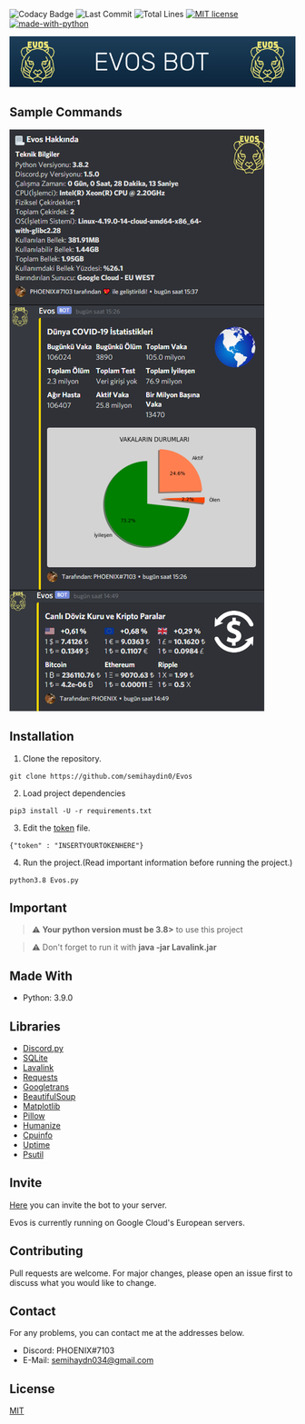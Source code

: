 <!--
*** Semih Aydın 2021
-->
![Codacy Badge](https://app.codacy.com/project/badge/Grade/4c254313de2d4ca0a5d6d5813b981117)
![Last Commit](https://img.shields.io/github/last-commit/semihaydin0/Evos)
![Total Lines](https://img.shields.io/tokei/lines/github/semihaydin0/Evos)
[![MIT license](https://img.shields.io/badge/License-MIT-blue.svg)](https://lbesson.mit-license.org/)
[![made-with-python](https://img.shields.io/badge/Made%20with-Python-1f425f.svg)](https://www.python.org/)

![Evos](./images/evosBanner.jpg)

## Sample Commands

![Example](./images/exampleCommands.png)

## Installation
  1. Clone the repository.
```
git clone https://github.com/semihaydin0/Evos
```
  2. Load project dependencies
```
pip3 install -U -r requirements.txt
```
  3. Edit the [token](https://github.com/semihaydin0/Evos/blob/main/data/Token.json) file.
```
{"token" : "INSERTYOURTOKENHERE"}
```
  4. Run the project.(Read important information before running the project.)
```
python3.8 Evos.py
```

## Important

> :warning: **Your python version must be 3.8>** to use this project

> :warning: Don't forget to run it with **java -jar Lavalink.jar**

## Made With

*   Python: 3.9.0

## Libraries

*   [Discord.py](https://github.com/Rapptz/discord.py)
*   [SQLite](https://github.com/sqlite/sqlite)
*   [Lavalink](https://github.com/Frederikam/Lavalink)
*   [Requests](https://github.com/psf/requests)
*   [Googletrans](https://github.com/ssut/py-googletrans)
*   [BeautifulSoup](https://www.crummy.com/software/BeautifulSoup/bs4/doc/)
*   [Matplotlib](https://github.com/matplotlib/matplotlib)
*   [Pillow](https://github.com/python-pillow/Pillow)
*   [Humanize](https://github.com/jmoiron/humanize)
*   [Cpuinfo](https://github.com/workhorsy/py-cpuinfo)
*   [Uptime](https://github.com/Cairnarvon/uptime)
*   [Psutil](https://github.com/giampaolo/psutil)

## Invite

[Here](https://discord.com/api/oauth2/authorize?client_id=675459603420545056&permissions=8&scope=bot) you can invite the bot to your server.

Evos is currently running on Google Cloud's European servers.

## Contributing
Pull requests are welcome. For major changes, please open an issue first to discuss what you would like to change.

## Contact
For any problems, you can contact me at the addresses below.
*   Discord: PHOENIX#7103
*   E-Mail: semihaydn034@gmail.com

## License
[MIT](https://choosealicense.com/licenses/mit/)
